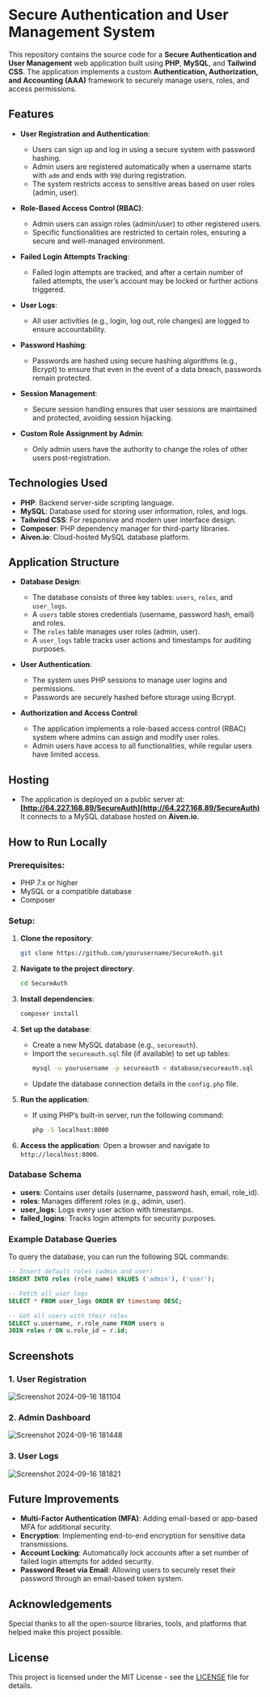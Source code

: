 # Secure Authentication and User Management System

This repository contains the source code for a **Secure Authentication and User Management** web application built using **PHP**, **MySQL**, and **Tailwind CSS**. The application implements a custom **Authentication, Authorization, and Accounting (AAA)** framework to securely manage users, roles, and access permissions.

## Features

- **User Registration and Authentication**:
  - Users can sign up and log in using a secure system with password hashing.
  - Admin users are registered automatically when a username starts with `adm` and ends with `99@` during registration.
  - The system restricts access to sensitive areas based on user roles (admin, user).
  
- **Role-Based Access Control (RBAC)**:
  - Admin users can assign roles (admin/user) to other registered users.
  - Specific functionalities are restricted to certain roles, ensuring a secure and well-managed environment.
  
- **Failed Login Attempts Tracking**:
  - Failed login attempts are tracked, and after a certain number of failed attempts, the user’s account may be locked or further actions triggered.

- **User Logs**:
  - All user activities (e.g., login, log out, role changes) are logged to ensure accountability.
  
- **Password Hashing**:
  - Passwords are hashed using secure hashing algorithms (e.g., Bcrypt) to ensure that even in the event of a data breach, passwords remain protected.
  
- **Session Management**:
  - Secure session handling ensures that user sessions are maintained and protected, avoiding session hijacking.
  
- **Custom Role Assignment by Admin**:
  - Only admin users have the authority to change the roles of other users post-registration.

## Technologies Used

- **PHP**: Backend server-side scripting language.
- **MySQL**: Database used for storing user information, roles, and logs.
- **Tailwind CSS**: For responsive and modern user interface design.
- **Composer**: PHP dependency manager for third-party libraries.
- **Aiven.io**: Cloud-hosted MySQL database platform.

## Application Structure

- **Database Design**:  
  - The database consists of three key tables: `users`, `roles`, and `user_logs`.
  - A `users` table stores credentials (username, password hash, email) and roles.
  - The `roles` table manages user roles (admin, user).
  - A `user_logs` table tracks user actions and timestamps for auditing purposes.

- **User Authentication**:
  - The system uses PHP sessions to manage user logins and permissions.
  - Passwords are securely hashed before storage using Bcrypt.

- **Authorization and Access Control**:
  - The application implements a role-based access control (RBAC) system where admins can assign and modify user roles.
  - Admin users have access to all functionalities, while regular users have limited access.

## Hosting

- The application is deployed on a public server at:  
  **[http://64.227.168.89/SecureAuth](http://64.227.168.89/SecureAuth)**  
  It connects to a MySQL database hosted on **Aiven.io**.

## How to Run Locally

### Prerequisites:
- PHP 7.x or higher
- MySQL or a compatible database
- Composer

### Setup:
1. **Clone the repository**:
   ```bash
   git clone https://github.com/yourusername/SecureAuth.git
   ```
2. **Navigate to the project directory**:
   ```bash
   cd SecureAuth
   ```
3. **Install dependencies**:
   ```bash
   composer install
   ```
4. **Set up the database**:
   - Create a new MySQL database (e.g., `secureauth`).
   - Import the `secureauth.sql` file (if available) to set up tables:
     ```bash
     mysql -u yourusername -p secureauth < database/secureauth.sql
     ```
   - Update the database connection details in the `config.php` file.

5. **Run the application**:
   - If using PHP’s built-in server, run the following command:
     ```bash
     php -S localhost:8000
     ```

6. **Access the application**:
   Open a browser and navigate to `http://localhost:8000`.

### Database Schema
- **users**: Contains user details (username, password hash, email, role_id).
- **roles**: Manages different roles (e.g., admin, user).
- **user_logs**: Logs every user action with timestamps.
- **failed_logins**: Tracks login attempts for security purposes.

### Example Database Queries
To query the database, you can run the following SQL commands:

```sql
-- Insert default roles (admin and user)
INSERT INTO roles (role_name) VALUES ('admin'), ('user');

-- Fetch all user logs
SELECT * FROM user_logs ORDER BY timestamp DESC;

-- Get all users with their roles
SELECT u.username, r.role_name FROM users u
JOIN roles r ON u.role_id = r.id;
```

## Screenshots

### 1. **User Registration**
![Screenshot 2024-09-16 181104](https://github.com/user-attachments/assets/68942627-327d-4787-bb35-cd634b93c6ab)


### 2. **Admin Dashboard**
![Screenshot 2024-09-16 181448](https://github.com/user-attachments/assets/72d3ec2d-f09e-4dc0-a455-f2676779d030)


### 3. **User Logs**
![Screenshot 2024-09-16 181821](https://github.com/user-attachments/assets/0a9a0f15-f39d-433b-9f08-75ae8ce0ecd5)


## Future Improvements

- **Multi-Factor Authentication (MFA)**: Adding email-based or app-based MFA for additional security.
- **Encryption**: Implementing end-to-end encryption for sensitive data transmissions.
- **Account Locking**: Automatically lock accounts after a set number of failed login attempts for added security.
- **Password Reset via Email**: Allowing users to securely reset their password through an email-based token system.

## Acknowledgements
Special thanks to all the open-source libraries, tools, and platforms that helped make this project possible.

## License
This project is licensed under the MIT License - see the [LICENSE](LICENSE) file for details.


